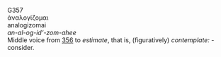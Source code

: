 <body>
  <p>G357<br>  ἀναλογίζομαι  <br> analogizomai  <br><i>an-al-og-id‘-zom-ahee </i><br>Middle voice from <a href="g0356.htm">356</a>  to <i>estimate</i>, that is, (figuratively) <i>contemplate:</i> - consider.<br></p>
 </body>